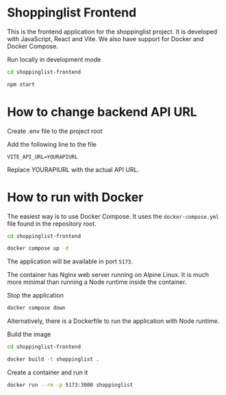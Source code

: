 # Shoppinglist Frontend

This is the frontend application for the shoppinglist project. It is developed with JavaScript, React and Vite. We also have support for Docker and Docker Compose.

Run locally in development mode 

```bash
cd shoppinglist-frontend
```
```bash
npm start
```

# How to change backend API URL

Create .env file to the project root

Add the following line to the file

`VITE_API_URL=YOURAPIURL`

Replace YOURAPIURL with the actual API URL.

# How to run with Docker

The easiest way is to use Docker Compose. It uses the `docker-compose.yml` file found in the repository root.

```bash
cd shoppinglist-frontend
```
```bash
docker compose up -d
```

The application will be available in port `5173`.

The container has Nginx web server running on Alpine Linux. It is much more minimal than running a Node runtime inside the container.

Stop the application
```bash
docker compose down
```

Alternatively, there is a Dockerfile to run the application with Node runtime.

Build the image
```bash
cd shoppinglist-frontend
```
```bash
docker build -t shoppinglist .
```

Create a container and run it
```bash
docker run --rm -p 5173:3000 shoppinglist
```
